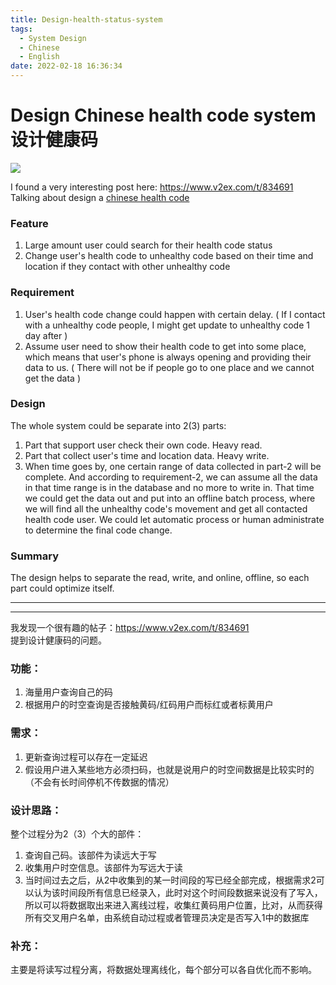 ```yaml
---
title: Design-health-status-system
tags:
  - System Design
  - Chinese
  - English
date: 2022-02-18 16:36:34
---
```



# Design Chinese health code system 设计健康码

![](health-pic.png)

I found a very interesting post here: https://www.v2ex.com/t/834691  
Talking about design a [chinese health code](https://en.wikipedia.org/wiki/Health_Code)

### Feature
1. Large amount user could search for their health code status
2. Change user's health code to unhealthy code based on their time and location if they contact with other unhealthy code

### Requirement
1. User's health code change could happen with certain delay. ( If I contact with a unhealthy code people, I might get update to unhealthy code 1 day after )
2. Assume user need to show their health code to get into some place, which means that user's phone is always opening and providing their data to us. ( There will not be if people go to one place and we cannot get the data )

### Design
The whole system could be separate into 2(3) parts:
1. Part that support user check their own code. Heavy read.
2. Part that collect user's time and location data. Heavy write.
3. When time goes by, one certain range of data collected in part-2 will be complete. And according to requirement-2, we can assume all the data in that time range is in the database and no more to write in. That time we could get the data out and put into an offline batch process, where we will find all the unhealthy code's movement and get all contacted health code user. We could let automatic process or human administrate to determine the final code change.

### Summary
The design helps to separate the read, write, and online, offline, so each part could optimize itself. 


---
---


我发现一个很有趣的帖子：https://www.v2ex.com/t/834691  
提到设计健康码的问题。

### 功能：
1. 海量用户查询自己的码
2. 根据用户的时空查询是否接触黄码/红码用户而标红或者标黄用户
### 需求：
1. 更新查询过程可以存在一定延迟
2. 假设用户进入某些地方必须扫码，也就是说用户的时空间数据是比较实时的（不会有长时间停机不传数据的情况）

### 设计思路：
整个过程分为2（3）个大的部件：
1. 查询自己码。该部件为读远大于写
2. 收集用户时空信息。该部件为写远大于读
3. 当时间过去之后，从2中收集到的某一时间段的写已经全部完成，根据需求2可以认为该时间段所有信息已经录入，此时对这个时间段数据来说没有了写入，所以可以将数据取出来进入离线过程，收集红黄码用户位置，比对，从而获得所有交叉用户名单，由系统自动过程或者管理员决定是否写入1中的数据库

### 补充：
主要是将读写过程分离，将数据处理离线化，每个部分可以各自优化而不影响。
